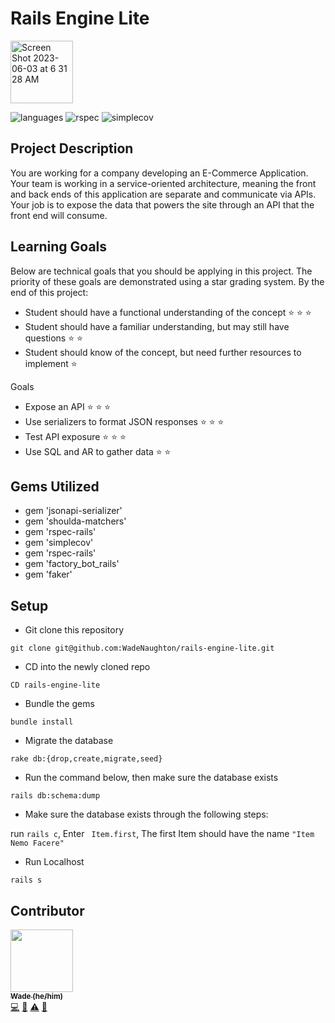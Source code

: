 # Rails Engine Lite

<img width="100" alt="Screen Shot 2023-06-03 at 6 31 28 AM" src="https://user-images.githubusercontent.com/90228086/243080678-8d210321-2d8a-4bd4-bf70-6911faf06606.png">

![languages](https://img.shields.io/github/languages/top/WadeNaughton/rails-engine-lite?color=red)
![rspec](https://img.shields.io/gem/v/rspec?color=blue&label=rspec)
![simplecov](https://img.shields.io/gem/v/simplecov?color=blue&label=simplecov)

## Project Description 
You are working for a company developing an E-Commerce Application. Your team is working in a service-oriented architecture, meaning the front and back ends of this application are separate and communicate via APIs. Your job is to expose the data that powers the site through an API that the front end will consume.

## Learning Goals 

Below are technical goals that you should be applying in this project.
The priority of these goals are demonstrated using a star grading system.
By the end of this project:
- Student should have a functional understanding of the concept ⭐ ⭐ ⭐
- Student should have a familiar understanding, but may still have questions ⭐ ⭐
- Student should know of the concept, but need further resources to implement ⭐

Goals

- Expose an API ⭐ ⭐ ⭐
- Use serializers to format JSON responses ⭐ ⭐ ⭐
- Test API exposure ⭐ ⭐ ⭐
- Use SQL and AR to gather data ⭐ ⭐


## Gems Utilized

- gem 'jsonapi-serializer'
- gem 'shoulda-matchers'
- gem 'rspec-rails'
- gem 'simplecov'
- gem 'rspec-rails'
- gem 'factory_bot_rails'
- gem 'faker'


## **Setup**

- Git clone this repository 

```
git clone git@github.com:WadeNaughton/rails-engine-lite.git
```

- CD into the newly cloned repo

```
CD rails-engine-lite
```

- Bundle the gems 

```
bundle install
```

- Migrate the database

```
rake db:{drop,create,migrate,seed}
```

- Run the command below, then make sure the database exists

```
rails db:schema:dump
```

- Make sure the database exists through the following steps:

 run ``` rails c ```,
 Enter ``` Item.first```,
 The first Item should have the name ``` "Item Nemo Facere" ```
 
 - Run Localhost 

```rails s```


## **Contributor**

 <td align="center"><a href="https://github.com/wadenaughton"><img src="https://avatars.githubusercontent.com/u/90228086?v=4" width="100px;" alt=""/><br /><sub><b>Wade (he/him)</b></sub></a><br /><a href="https://github.com/WadeNaughton/rails-engine-lite/commits?author=wadenaughton" title="Code">💻</a> <a href="#ideas-wadenaughton" title="Ideas, Planning, & Feedback">🤔</a> <a href="https://github.com/WadeNaughton/rails-engine-lite/commits?author=wadenaughton" title="Tests">⚠️</a> <a href="https://github.com/WadeNaughton/rails-engine-lite/pulls?q=is%3Apr+reviewed-by%3Ajwadenaughton" title="Reviewed Pull Requests">👀</a></td>
